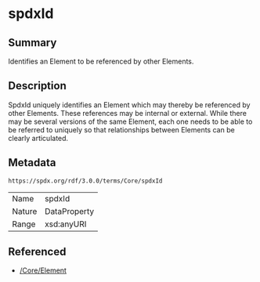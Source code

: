 <!-- Automatically generated by spec-parser v2.1.0 on 2024-06-17T15:44:58.460830+00:00 -->
<!-- SPDX-License-Identifier: Community-Spec-1.0 -->

# spdxId

## Summary

Identifies an Element to be referenced by other Elements.


## Description

SpdxId uniquely identifies an Element which may thereby be referenced by other Elements.
These references may be internal or external.
While there may be several versions of the same Element, each one needs to be able to be referred to uniquely
so that relationships between Elements can be clearly articulated.


## Metadata

`https://spdx.org/rdf/3.0.0/terms/Core/spdxId`


| | |
|---|---|
| Name | spdxId |
| Nature | DataProperty |
| Range | xsd:anyURI |




## Referenced

- [/Core/Element](../../Core/Classes/Element.md)

